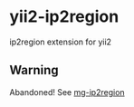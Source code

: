 # yii2-ip2region
ip2region extension for yii2


## Warning

Abandoned! See [mg-ip2region](https://packagist.org/packages/xiaogouxo/mg-ip2region)

